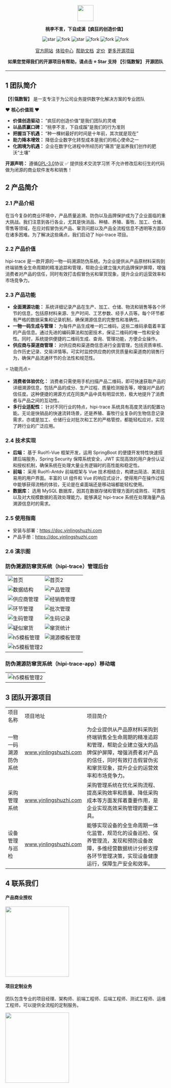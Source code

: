 <p align="center">
	<a href="https://www.yinlingshuzhi.com/">
<img src="https://www.yinlingshuzhi.com/attachment/20241114/a3587bb1619449d8986ab2e440b07642.png"  width="50" height="50">
</a>
</p>
<p align="center">
	<strong>桃李不言，下自成溪【疯狂的创造价值】</strong>
</p>

<p align="center">
    <img src='https://gitee.com/hipicloud/hipi-trace/badge/star.svg?theme=dark' alt='star'></img>
    <img src='https://gitee.com/hipicloud/hipi-trace/badge/fork.svg?theme=dark' alt='fork'></img>
    <img src='https://img.shields.io/github/stars/hipicloud/hipi-trace?style=social' alt='star'></img>
    <img src='https://img.shields.io/github/forks/hipicloud/hipi-trace?style=social' alt='fork'></img>
    <img src='https://img.shields.io/badge/HipiTrace-V1.0-brightgreen' alt='fork'></img>
    <img src='https://img.shields.io/badge/license-GPL%203.0-orange' alt='fork'></img>
    <br />
    <br />
    <a href="https://www.yinlingshuzhi.com/" target="_blank">官方网站</a>&nbsp;
    <a href="https://www.yinlingshuzhi.com"  target="_blank" >体验中心</a>&nbsp;
    <a href="https://www.yinlingshuzhi.com"  target="_blank" >帮助文档</a>&nbsp;
    <a href="https://www.yinlingshuzhi.com"  target="_blank" >定价</a>&nbsp;
    <a href="https://www.yinlingshuzhi.com"  target="_blank" >更多开源项目</a>&nbsp;
</p>

**<p align="center">如果您觉得我们的开源项目有帮助，请点击 :star: Star 支持 【引瓴数智】 开源团队 </p>**

---

## 1  团队简介
**【引瓴数智】** 是一支专注于为公司业务提供数字化解决方案的专业团队

:heart: **核心价值观** :heart:
* **价值创造驱动：** “疯狂的创造价值”是我们团队的灵魂
* **以品质赢口碑：** “桃李不言，下自成蹊”是我们的行为准则
* **把握当下机遇：** “种一棵树最好的时间是十年前，其次就是现在”
* **助力降本增效：** 降低企业数字化转型成本是我们的核心使命之一
* **化困境为机遇：** 企业在数字化进程中所经历的“痛苦”是滋养我们创作的肥沃“土壤”

**开源声明：** 遵循[GPL-3.0](https://www.gnu.org/licenses/gpl-3.0.md)协议 :white_check_mark: 提供技术交流学习:u7981: 不允许修改后和衍生的代码做为闭源的商业软件发布和销售！

## 2 产品简介
### 2.1 产品介绍
在当今复杂的商业环境中，产品质量追溯、防伪以及品牌保护成为了企业面临的重大挑战。我们注意到各行各业，尤其是快消品、种植、养殖、畜牧、加工、仓储、零售等领域，在应对假冒伪劣产品、窜货问题以及产品全流程信息不透明等方面存在诸多困难。为了解决这些痛点，我们启动了 hipi-trace 项目。
### 2.2 产品价值
hipi-trace 是一款开源的一物一码溯源防伪系统。为企业提供从产品原材料采购到终端销售全生命周期的精准追踪和管理，帮助企业建立强大的品牌保护屏障，增强消费者对产品的信任，同时有效打击假冒伪劣和窜货现象，提升企业的运营效率和市场竞争力。
### 2.3 产品功能
* **全面溯源功能：** 系统详细记录产品在生产、加工、仓储、物流和销售等各个环节的信息，包括原材料来源、生产时间、工艺参数、经手人员等。每个环节都有严格的数据采集和记录机制，确保溯源信息的完整性和准确性。
* **一物一码生成与管理：** 为每件产品生成唯一的二维码，这些二维码承载着丰富的产品信息。通过先进的编码算法和加密技术，保证二维码的唯一性和安全性。同时，系统提供便捷的二维码生成、查询、管理功能，方便企业操作。
* **供应商与渠道商管理：** 对供应商和渠道商信息进行全面管理，包括资质审核、合作历史记录、交易详情等。可实时监控供应商的供货质量和渠道商的销售行为，确保产品流通环节的合法性和规范性。

:star: 功能亮点:star:
* **消费者体验优化：** 消费者只需使用手机扫描产品二维码，即可快速获取产品的详细溯源信息，包括产品的成分、生产过程、质量检测报告等，增强对产品的信任度。这种便捷的溯源方式在同类产品中具有明显优势，极大地提升了消费者与产品之间的互动性。
* **多行业适配性：** 针对不同行业的特点，hipi-trace 系统具有高度灵活的配置功能。无论是快销品的快速流转场景，还是养殖、畜牧行业复杂的生物信息记录需求，亦或是加工、仓储行业对批次和工艺的严格管控，都能轻松应对，实现了跨行业的广泛应用。
### 2.4 技术实现
* **后端：** 基于 RuoYi-Vue 框架开发，运用 SpringBoot 的便捷开发特性快速搭建后端服务，Spring Security 保障系统安全，JWT 实现高效的用户身份认证和授权机制，确保系统在处理大量业务逻辑时的高性能和稳定性。
* **前端：** 采用 RuoYi-Antdv 前端框架与 Vue 技术相结合，构建出简洁、美观且易用的用户界面。丰富的 UI 组件和 Vue 的响应式设计，使得用户在操作过程中能够获得流畅的体验，无论是在桌面端还是移动端都能轻松使用。
* **数据库：** 选用 MySQL 数据库，因其在数据存储和管理方面的成熟性、可靠性以及对大规模数据的高效处理能力，能够满足 hipi-trace 系统在处理海量产品溯源信息时的需求。

### 2.5 使用指南
* 安装与部署：https://doc.yinlingshuzhi.com
* 产品手册：https://doc.yinlingshuzhi.com

### 2.6 演示图
### 防伪溯源防窜货系统（hipi-trace）管理后台

<table>
  <tr>
    <td><img src="/.image/首页.png" alt="首页"></td>
    <td><img src="/.image/首页2.png" alt="首页2"></td>
  </tr>
  <tr>
    <td><img src="/.image/数据结构.png" alt="数据结构"></td>
    <td><img src="/.image/产品管理.png" alt="产品管理"></td>
  </tr>
  <tr>
    <td><img src="/.image/供应商管理.png" alt="供应商管理"></td>
    <td><img src="/.image/经销商管理.png" alt="经销商管理"></td>
  </tr>
  <tr>
    <td><img src="/.image/环节管理.png" alt="环节管理"></td>
    <td><img src="/.image/批次管理.png" alt="批次管理"></td>
  </tr>
  <tr>
    <td><img src="/.image/生码管理.png" alt="生码管理"></td>
    <td><img src="/.image/生码记录.png" alt="生码记录"></td>
  </tr>
  <tr>
    <td><img src="/.image/疑似窜货.png" alt="疑似窜货"></td>
    <td><img src="/.image/窜货统计.png" alt="窜货统计"></td>
  </tr>
  <tr>
    <td><img src="/.image/h5模板管理.png" alt="h5模板管理"></td>
    <td><img src="/.image/溯源模板管理.png" alt="溯源模板管理"></td>
  </tr>
  <tr>
    <td colspan="2"><img src="/.image/h5模板管理2.png" alt="h5模板管理2"></td>
  </tr> 
</table>

### 防伪溯源防窜货系统（hipi-trace-app）移动端

<table>
  <tr>
    <td colspan="2"><img src="/.image/demo-h5-1.png" alt="h5模板管理2"></td>
  </tr>

</table>

## 3 团队开源项目

<table>
  <tr>
    <td>项目名称</td>
    <td>项目地址</td>
    <td>项目简介</td>
  </tr>
  <tr>
    <td>一物一码溯源防伪系统</td>
    <td><a href="https://doc.yinlingshuzhi.com" target="_blank">www.yinlingshuzhi.com</a></td>
    <td>为企业提供从产品原材料采购到终端销售全生命周期的精准追踪和管理，帮助企业建立强大的品牌保护屏障，增强消费者对产品的信任，同时有效打击假冒伪劣和窜货现象，提升企业的运营效率和市场竞争力。</td>
  </tr>
    <tr>
    <td>采购管理系统</td>
    <td><a href="https://doc.yinlingshuzhi.com" target="_blank">www.yinlingshuzhi.com</a></td>
    <td>采购管理系统在优化采购流程、提高采购效率和质量、降低采购成本等方面发挥着重要作用，是企业实现高效采购管理的重要工具。</td>
  </tr>
  <tr>
    <td>设备管理与巡检</td>
    <td><a href="https://doc.yinlingshuzhi.com" target="_blank">www.yinlingshuzhi.com</a></td>
    <td>能够实现设备的全生命周期一体化监管，规范化的设备巡检、保养管理流，发现和预防设备故障，多维经营数据统计分析支撑各环节管理决策，实现设备健康运行，保障生产安全和效率。</td>
  </tr>
</table>

## 4 联系我们

#### 产品商业授权
<img src="https://www.yinlingshuzhi.com/attachment/20241114/3360471915e24912979de8ac2a8170c9.png"  width="200" height="220">

#### 项目定制业务
团队包含专业的项目经理、架构师、前端工程师、后端工程师、测试工程师、运维工程师，可以提供全流程的定制服务。

<img src="https://www.yinlingshuzhi.com/attachment/20241114/3360471915e24912979de8ac2a8170c9.png"  width="200" height="220">



